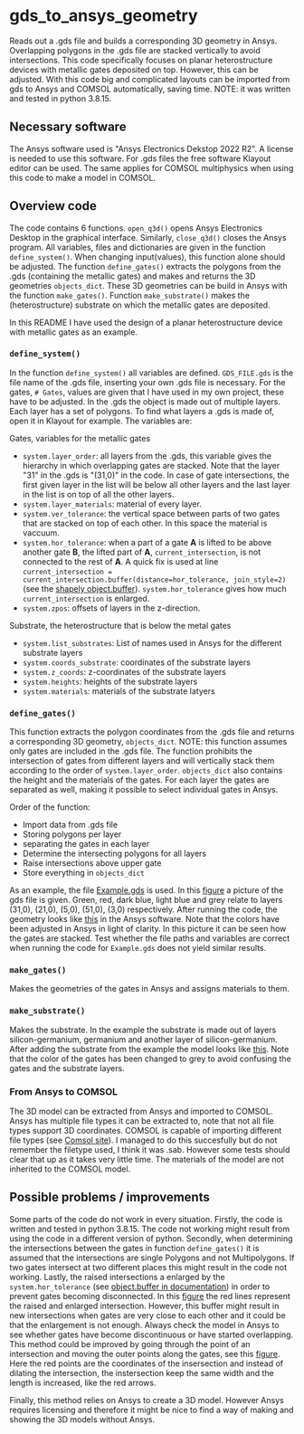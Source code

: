 # gds_to_ansys_geometry
Reads out a .gds file and builds a corresponding 3D geometry in Ansys. Overlapping polygons in the .gds file are stacked vertically to avoid intersections.
This code specifically focuses on planar heterostructure devices with metallic gates deposited on top. However, this can be adjusted. With this code big and complicated layouts can be imported from gds to Ansys and COMSOL automatically, saving time. NOTE: it was written and tested in python 3.8.15.

## Necessary software
The Ansys software used is "Ansys Electronics Dekstop 2022 R2". A license is needed to use this software. For .gds files the free software Klayout editor can be used. The same applies for COMSOL multiphysics when using this code to make a model in COMSOL.

## Overview code
The code contains 6 functions. `open_q3d()` opens Ansys Electronics Desktop in the graphical interface. Similarly, `close_q3d()` closes the Ansys program. All variables, files and dictionaries are given in the function `define_system()`. When changing input(values), this function alone should be adjusted. The function `define_gates()` extracts the polygons from the .gds (containing the metallic gates) and makes and returns the 3D geometries `objects_dict`. These 3D geometries can be build in Ansys with the function `make_gates()`. Function `make_substrate()` makes the (heterostructure) substrate on which the metallic gates are deposited.

In this README I have used the design of a planar heterostructure device with metallic gates as an example.

### `define_system()`
In the function `define_system()` all variables are defined. `GDS_FILE.gds` is the file name of the .gds file, inserting your own .gds file is necessary. For the gates, `# Gates`, values are given that I have used in my own project, these have to be adjusted. In the .gds the object is made out of multiple layers. Each layer has a set of polygons. To find what layers a .gds is made of, open it in Klayout for example. The variables are:

Gates, variables for the metallic gates
- `system.layer_order`: all layers from the .gds, this variable gives the hierarchy in which overlapping gates are stacked. Note that the layer "31" in the .gds is "(31,0)" in the code. In case of gate intersections, the first given layer in the list will be below all other layers and the last layer in the list is on top of all the other layers.
- `system.layer_materials`: material of every layer.
- `system.ver_tolerance`: the vertical space between parts of two gates that are stacked on top of each other. In this space the material is vaccuum.
- `system.hor_tolerance`: when a part of a gate **A** is lifted to be above another gate **B**, the lifted part of **A**, `current_intersection`, is not connected to the rest of **A**. A quick fix is used at line  `current_intersection = current_intersection.buffer(distance=hor_tolerance, join_style=2)` (see the [shapely object.buffer](https://shapely.readthedocs.io/en/stable/manual.html#polygons)). `system.hor_tolerance` gives how much `current_intersection` is enlarged.
- `system.zpos`: offsets of layers in the z-direction.

Substrate, the heterostructure that is below the metal gates
- `system.list_substrates`: List of names used in Ansys for the different substrate layers
- `system.coords_substrate`: coordinates of the substrate layers
- `system.z_coords`: z-coordinates of the substrate layers
- `system.heights`: heights of the substrate layers
- `system.materials`: materials of the substrate latyers

### `define_gates()`
This function extracts the polygon coordinates from the .gds file and returns a corresponding 3D geometry, `objects_dict`. NOTE: this function assumes only gates are included in the .gds file. The function prohibits the intersection of gates from different layers and will vertically stack them according to the order of `system.layer_order`. `objects_dict` also contains the height and the materials of the gates. For each layer the gates are separated as well, making it possible to select individual gates in Ansys.

Order of the function:
- Import data from .gds file
- Storing polygons per layer
- separating the gates in each layer
- Determine the intersecting polygons for all layers
- Raise intersections above upper gate
- Store everything in `objects_dict`

As an example, the file [Example.gds](Example/Example.gds) is used. In this [figure](Example/Layout_klayout.png) a picture of the gds file is given. Green, red, dark blue, light blue and grey relate to layers (31,0), (21,0), (5,0), (51,0), (3,0) respectively. After running the code, the geometry looks like [this](Example/3D_layout.png) in the Ansys software. Note that the colors have been adjusted in Ansys in light of clarity. In this picture it can be seen how the gates are stacked. Test whether the file paths and variables are correct when running the code for `Example.gds` does not yield similar results.

### `make_gates()`
Makes the geometries of the gates in Ansys and assigns materials to them.

### `make_substrate()`
Makes the substrate. In the example the substrate is made out of layers silicon-germanium, germanium and another layer of silicon-germanium. After adding the substrate from the example the model looks like [this](Example/3D_complete.png). Note that the color of the gates has been changed to grey to avoid confusing the gates and the substrate layers.

### From Ansys to COMSOL
The 3D model can be extracted from Ansys and imported to COMSOL. Ansys has multiple file types it can be extracted to, note that not all file types support 3D coordinates. COMSOL is capable of importing different file types (see [Comsol site](https://www.comsol.com/fileformats)). I managed to do this succesfully but do not remember the filetype used, I think it was .sab. However some tests should clear that up as it takes very little time. The materials of the model are not inherited to the COMSOL model.

## Possible problems / improvements
Some parts of the code do not work in every situation. Firstly, the code is written and tested in python 3.8.15. The code not working might result from using the code in a different version of python. Secondly, when determining the intersections between the gates in function `define_gates()` it is assumed that the intersections are single Polygons and not Multipolygons. If two gates intersect at two different places this might result in the code not working. Lastly, the raised intersections a enlarged by the `system.hor_tolerance` (see [object.buffer in documentation](https://shapely.readthedocs.io/en/stable/manual.html#polygons)) in order to prevent gates becoming disconnected. In this [figure](Example/Intersection_buffer.png) the red lines represent the raised and enlarged intersection. However, this buffer might result in new intersections when gates are very close to each other and it could be that the enlargement is not enough. Always check the model in Ansys to see whether gates have become discontinuous or have started overlapping. This method could be improved by going through the point of an intersection and moving the outer points along the gates, see this [figure](Example/Intersection_points.png). Here the red points are the coordinates of the insersection and instead of dilating the intersection, the instersection keep the same width and the length is increased, like the red arrows.

Finally, this method relies on Ansys to create a 3D model. However Ansys requires licensing and therefore it might be nice to find a way of making and showing the 3D models without Ansys.

